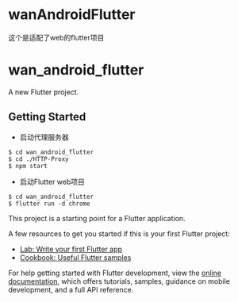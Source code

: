 # wanAndroidFlutter
这个是适配了web的flutter项目
# wan_android_flutter

A new Flutter project.

## Getting Started
- 启动代理服务器
``` SHELL
$ cd wan_android_flutter
$ cd ./HTTP-Proxy
$ npm start
```

- 启动Flutter web项目
``` SHELL
$ cd wan_android_flutter
$ flutter run -d chrome
```

This project is a starting point for a Flutter application.

A few resources to get you started if this is your first Flutter project:

- [Lab: Write your first Flutter app](https://docs.flutter.dev/get-started/codelab)
- [Cookbook: Useful Flutter samples](https://docs.flutter.dev/cookbook)

For help getting started with Flutter development, view the
[online documentation](https://docs.flutter.dev/), which offers tutorials,
samples, guidance on mobile development, and a full API reference.

